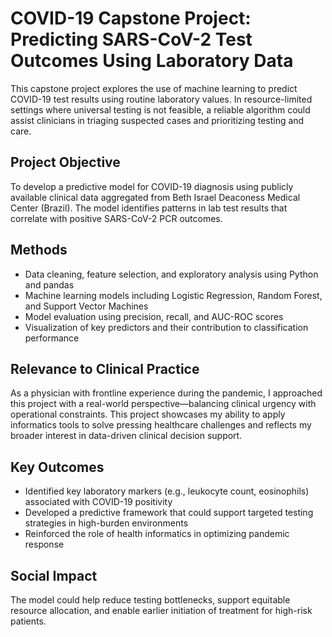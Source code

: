 # COVID-19 Capstone Project: Predicting SARS-CoV-2 Test Outcomes Using Laboratory Data

This capstone project explores the use of machine learning to predict COVID-19 test results using routine laboratory values. In resource-limited settings where universal testing is not feasible, a reliable algorithm could assist clinicians in triaging suspected cases and prioritizing testing and care.

## Project Objective  
To develop a predictive model for COVID-19 diagnosis using publicly available clinical data aggregated from Beth Israel Deaconess Medical Center (Brazil). The model identifies patterns in lab test results that correlate with positive SARS-CoV-2 PCR outcomes.

## Methods  
- Data cleaning, feature selection, and exploratory analysis using Python and pandas  
- Machine learning models including Logistic Regression, Random Forest, and Support Vector Machines  
- Model evaluation using precision, recall, and AUC-ROC scores  
- Visualization of key predictors and their contribution to classification performance

## Relevance to Clinical Practice  
As a physician with frontline experience during the pandemic, I approached this project with a real-world perspective—balancing clinical urgency with operational constraints. This project showcases my ability to apply informatics tools to solve pressing healthcare challenges and reflects my broader interest in data-driven clinical decision support.

## Key Outcomes  
- Identified key laboratory markers (e.g., leukocyte count, eosinophils) associated with COVID-19 positivity  
- Developed a predictive framework that could support targeted testing strategies in high-burden environments  
- Reinforced the role of health informatics in optimizing pandemic response

## Social Impact  
The model could help reduce testing bottlenecks, support equitable resource allocation, and enable earlier initiation of treatment for high-risk patients.
